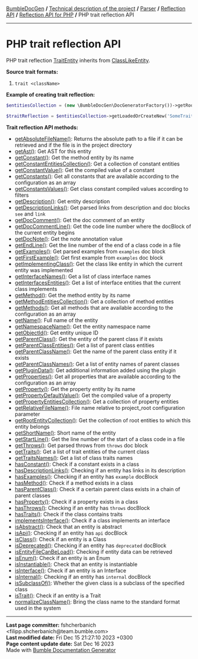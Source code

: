 <embed> <a href="/docs/README.md">BumbleDocGen</a> <b>/</b> <a href="/docs/tech/readme.md">Technical description of the project</a> <b>/</b> <a href="/docs/tech/2.parser/readme.md">Parser</a> <b>/</b> <a href="/docs/tech/2.parser/reflectionApi/readme.md">Reflection API</a> <b>/</b> <a href="/docs/tech/2.parser/reflectionApi/php/readme.md">Reflection API for PHP</a> <b>/</b> PHP trait reflection API<hr> </embed>

<embed> <h1>PHP trait reflection API</h1> </embed>

PHP trait reflection <a href="/docs/tech/2.parser/reflectionApi/php/classes/TraitEntity.md">TraitEntity</a> inherits from <a href="/docs/tech/2.parser/reflectionApi/php/classes/ClassLikeEntity.md">ClassLikeEntity</a>.

**Source trait formats:**

1) `trait <className>`

**Example of creating trait reflection:**

```php
$entitiesCollection = (new \BumbleDocGen\DocGeneratorFactory())->getRootEntityReflections($reflectionApiConfig);

$traitReflection = $entitiesCollection->getLoadedOrCreateNew('SomeTraitName'); // or get()
```

**Trait reflection API methods:**

- [getAbsoluteFileName()](/docs/tech/2.parser/reflectionApi/php/classes/TraitEntity.md#mgetabsolutefilename): Returns the absolute path to a file if it can be retrieved and if the file is in the project directory
- [getAst()](/docs/tech/2.parser/reflectionApi/php/classes/TraitEntity.md#mgetast): Get AST for this entity
- [getConstant()](/docs/tech/2.parser/reflectionApi/php/classes/TraitEntity.md#mgetconstant): Get the method entity by its name
- [getConstantEntitiesCollection()](/docs/tech/2.parser/reflectionApi/php/classes/TraitEntity.md#mgetconstantentitiescollection): Get a collection of constant entities
- [getConstantValue()](/docs/tech/2.parser/reflectionApi/php/classes/TraitEntity.md#mgetconstantvalue): Get the compiled value of a constant
- [getConstants()](/docs/tech/2.parser/reflectionApi/php/classes/TraitEntity.md#mgetconstants): Get all constants that are available according to the configuration as an array
- [getConstantsValues()](/docs/tech/2.parser/reflectionApi/php/classes/TraitEntity.md#mgetconstantsvalues): Get class constant compiled values according to filters
- [getDescription()](/docs/tech/2.parser/reflectionApi/php/classes/TraitEntity.md#mgetdescription): Get entity description
- [getDescriptionLinks()](/docs/tech/2.parser/reflectionApi/php/classes/TraitEntity.md#mgetdescriptionlinks): Get parsed links from description and doc blocks `see` and `link`
- [getDocComment()](/docs/tech/2.parser/reflectionApi/php/classes/TraitEntity.md#mgetdoccomment): Get the doc comment of an entity
- [getDocCommentLine()](/docs/tech/2.parser/reflectionApi/php/classes/TraitEntity.md#mgetdoccommentline): Get the code line number where the docBlock of the current entity begins
- [getDocNote()](/docs/tech/2.parser/reflectionApi/php/classes/TraitEntity.md#mgetdocnote): Get the note annotation value
- [getEndLine()](/docs/tech/2.parser/reflectionApi/php/classes/TraitEntity.md#mgetendline): Get the line number of the end of a class code in a file
- [getExamples()](/docs/tech/2.parser/reflectionApi/php/classes/TraitEntity.md#mgetexamples): Get parsed examples from `examples` doc block
- [getFirstExample()](/docs/tech/2.parser/reflectionApi/php/classes/TraitEntity.md#mgetfirstexample): Get first example from `examples` doc block
- [getImplementingClass()](/docs/tech/2.parser/reflectionApi/php/classes/TraitEntity.md#mgetimplementingclass): Get the class like entity in which the current entity was implemented
- [getInterfaceNames()](/docs/tech/2.parser/reflectionApi/php/classes/TraitEntity.md#mgetinterfacenames): Get a list of class interface names
- [getInterfacesEntities()](/docs/tech/2.parser/reflectionApi/php/classes/TraitEntity.md#mgetinterfacesentities): Get a list of interface entities that the current class implements
- [getMethod()](/docs/tech/2.parser/reflectionApi/php/classes/TraitEntity.md#mgetmethod): Get the method entity by its name
- [getMethodEntitiesCollection()](/docs/tech/2.parser/reflectionApi/php/classes/TraitEntity.md#mgetmethodentitiescollection): Get a collection of method entities
- [getMethods()](/docs/tech/2.parser/reflectionApi/php/classes/TraitEntity.md#mgetmethods): Get all methods that are available according to the configuration as an array
- [getName()](/docs/tech/2.parser/reflectionApi/php/classes/TraitEntity.md#mgetname): Full name of the entity
- [getNamespaceName()](/docs/tech/2.parser/reflectionApi/php/classes/TraitEntity.md#mgetnamespacename): Get the entity namespace name
- [getObjectId()](/docs/tech/2.parser/reflectionApi/php/classes/TraitEntity.md#mgetobjectid): Get entity unique ID
- [getParentClass()](/docs/tech/2.parser/reflectionApi/php/classes/TraitEntity.md#mgetparentclass): Get the entity of the parent class if it exists
- [getParentClassEntities()](/docs/tech/2.parser/reflectionApi/php/classes/TraitEntity.md#mgetparentclassentities): Get a list of parent class entities
- [getParentClassName()](/docs/tech/2.parser/reflectionApi/php/classes/TraitEntity.md#mgetparentclassname): Get the name of the parent class entity if it exists
- [getParentClassNames()](/docs/tech/2.parser/reflectionApi/php/classes/TraitEntity.md#mgetparentclassnames): Get a list of entity names of parent classes
- [getPluginData()](/docs/tech/2.parser/reflectionApi/php/classes/TraitEntity.md#mgetplugindata): Get additional information added using the plugin
- [getProperties()](/docs/tech/2.parser/reflectionApi/php/classes/TraitEntity.md#mgetproperties): Get all properties that are available according to the configuration as an array
- [getProperty()](/docs/tech/2.parser/reflectionApi/php/classes/TraitEntity.md#mgetproperty): Get the property entity by its name
- [getPropertyDefaultValue()](/docs/tech/2.parser/reflectionApi/php/classes/TraitEntity.md#mgetpropertydefaultvalue): Get the compiled value of a property
- [getPropertyEntitiesCollection()](/docs/tech/2.parser/reflectionApi/php/classes/TraitEntity.md#mgetpropertyentitiescollection): Get a collection of property entities
- [getRelativeFileName()](/docs/tech/2.parser/reflectionApi/php/classes/TraitEntity.md#mgetrelativefilename): File name relative to project_root configuration parameter
- [getRootEntityCollection()](/docs/tech/2.parser/reflectionApi/php/classes/TraitEntity.md#mgetrootentitycollection): Get the collection of root entities to which this entity belongs
- [getShortName()](/docs/tech/2.parser/reflectionApi/php/classes/TraitEntity.md#mgetshortname): Short name of the entity
- [getStartLine()](/docs/tech/2.parser/reflectionApi/php/classes/TraitEntity.md#mgetstartline): Get the line number of the start of a class code in a file
- [getThrows()](/docs/tech/2.parser/reflectionApi/php/classes/TraitEntity.md#mgetthrows): Get parsed throws from `throws` doc block
- [getTraits()](/docs/tech/2.parser/reflectionApi/php/classes/TraitEntity.md#mgettraits): Get a list of trait entities of the current class
- [getTraitsNames()](/docs/tech/2.parser/reflectionApi/php/classes/TraitEntity.md#mgettraitsnames): Get a list of class traits names
- [hasConstant()](/docs/tech/2.parser/reflectionApi/php/classes/TraitEntity.md#mhasconstant): Check if a constant exists in a class
- [hasDescriptionLinks()](/docs/tech/2.parser/reflectionApi/php/classes/TraitEntity.md#mhasdescriptionlinks): Checking if an entity has links in its description
- [hasExamples()](/docs/tech/2.parser/reflectionApi/php/classes/TraitEntity.md#mhasexamples): Checking if an entity has `example` docBlock
- [hasMethod()](/docs/tech/2.parser/reflectionApi/php/classes/TraitEntity.md#mhasmethod): Check if a method exists in a class
- [hasParentClass()](/docs/tech/2.parser/reflectionApi/php/classes/TraitEntity.md#mhasparentclass): Check if a certain parent class exists in a chain of parent classes
- [hasProperty()](/docs/tech/2.parser/reflectionApi/php/classes/TraitEntity.md#mhasproperty): Check if a property exists in a class
- [hasThrows()](/docs/tech/2.parser/reflectionApi/php/classes/TraitEntity.md#mhasthrows): Checking if an entity has `throws` docBlock
- [hasTraits()](/docs/tech/2.parser/reflectionApi/php/classes/TraitEntity.md#mhastraits): Check if the class contains traits
- [implementsInterface()](/docs/tech/2.parser/reflectionApi/php/classes/TraitEntity.md#mimplementsinterface): Check if a class implements an interface
- [isAbstract()](/docs/tech/2.parser/reflectionApi/php/classes/TraitEntity.md#misabstract): Check that an entity is abstract
- [isApi()](/docs/tech/2.parser/reflectionApi/php/classes/TraitEntity.md#misapi): Checking if an entity has `api` docBlock
- [isClass()](/docs/tech/2.parser/reflectionApi/php/classes/TraitEntity.md#misclass): Check if an entity is a Class
- [isDeprecated()](/docs/tech/2.parser/reflectionApi/php/classes/TraitEntity.md#misdeprecated): Checking if an entity has `deprecated` docBlock
- [isEntityFileCanBeLoad()](/docs/tech/2.parser/reflectionApi/php/classes/TraitEntity.md#misentityfilecanbeload): Checking if entity data can be retrieved
- [isEnum()](/docs/tech/2.parser/reflectionApi/php/classes/TraitEntity.md#misenum): Check if an entity is an Enum
- [isInstantiable()](/docs/tech/2.parser/reflectionApi/php/classes/TraitEntity.md#misinstantiable): Check that an entity is instantiable
- [isInterface()](/docs/tech/2.parser/reflectionApi/php/classes/TraitEntity.md#misinterface): Check if an entity is an Interface
- [isInternal()](/docs/tech/2.parser/reflectionApi/php/classes/TraitEntity.md#misinternal): Checking if an entity has `internal` docBlock
- [isSubclassOf()](/docs/tech/2.parser/reflectionApi/php/classes/TraitEntity.md#missubclassof): Whether the given class is a subclass of the specified class
- [isTrait()](/docs/tech/2.parser/reflectionApi/php/classes/TraitEntity.md#mistrait): Check if an entity is a Trait
- [normalizeClassName()](/docs/tech/2.parser/reflectionApi/php/classes/TraitEntity.md#mnormalizeclassname): Bring the class name to the standard format used in the system

<div id='page_committer_info'>
<hr>
<b>Last page committer:</b> fshcherbanich &lt;filipp.shcherbanich@team.bumble.com&gt;<br><b>Last modified date:</b>   Fri Dec 15 21:27:10 2023 +0300<br><b>Page content update date:</b> Sat Dec 16 2023<br>Made with <a href='https://github.com/bumble-tech/bumble-doc-gen/blob/master/docs/README.md'>Bumble Documentation Generator</a></div>